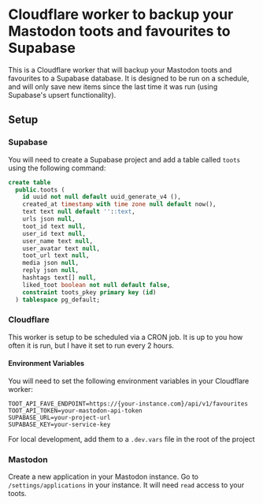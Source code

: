 # Cloudflare worker to backup your Mastodon toots and favourites to Supabase

This is a Cloudflare worker that will backup your Mastodon toots and favourites to a Supabase database. It is designed to be run on a schedule, and will only save new items since the last time it was run (using Supabase's upsert functionality).

## Setup

### Supabase

You will need to create a Supabase project and add a table called `toots` using the following command:

```sql
create table
  public.toots (
    id uuid not null default uuid_generate_v4 (),
    created_at timestamp with time zone null default now(),
    text text null default ''::text,
    urls json null,
    toot_id text null,
    user_id text null,
    user_name text null,
    user_avatar text null,
    toot_url text null,
    media json null,
    reply json null,
    hashtags text[] null,
    liked_toot boolean not null default false,
    constraint toots_pkey primary key (id)
  ) tablespace pg_default;
```

### Cloudflare

This worker is setup to be scheduled via a CRON job. It is up to you how often it is run, but I have it set to run every 2 hours.

#### Environment Variables

You will need to set the following environment variables in your Cloudflare worker:

```
TOOT_API_FAVE_ENDPOINT=https://{your-instance.com}/api/v1/favourites
TOOT_API_TOKEN=your-mastodon-api-token
SUPABASE_URL=your-project-url
SUPABASE_KEY=your-service-key
```

For local development, add them to a `.dev.vars` file in the root of the project

### Mastodon

Create a new application in your Mastodon instance. Go to `/settings/applications` in your instance. It will need `read` access to your toots.
